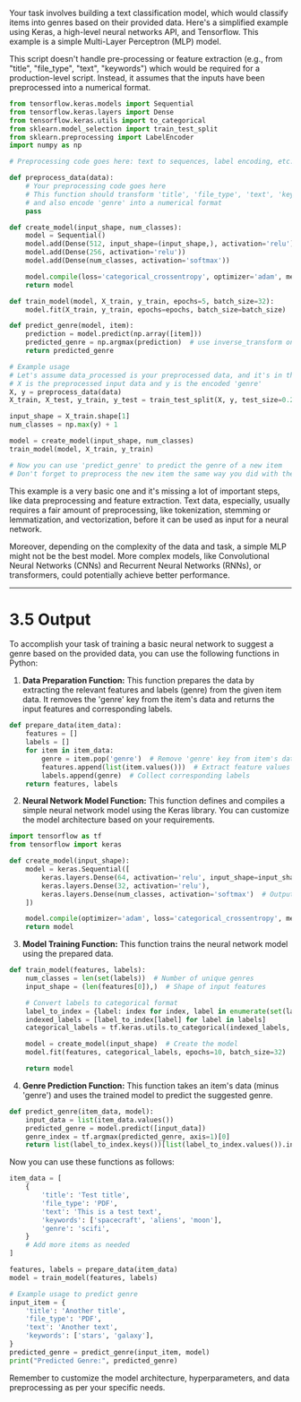 Your task involves building a text classification model, which would classify items into genres based on their provided data. Here's a simplified example using Keras, a high-level neural networks API, and Tensorflow. This example is a simple Multi-Layer Perceptron (MLP) model.

This script doesn't handle pre-processing or feature extraction (e.g., from "title", "file_type", "text", "keywords") which would be required for a production-level script. Instead, it assumes that the inputs have been preprocessed into a numerical format.

```python
from tensorflow.keras.models import Sequential
from tensorflow.keras.layers import Dense
from tensorflow.keras.utils import to_categorical
from sklearn.model_selection import train_test_split
from sklearn.preprocessing import LabelEncoder
import numpy as np

# Preprocessing code goes here: text to sequences, label encoding, etc.

def preprocess_data(data):
    # Your preprocessing code goes here
    # This function should transform 'title', 'file_type', 'text', 'keywords' into numerical vectors
    # and also encode 'genre' into a numerical format
    pass

def create_model(input_shape, num_classes):
    model = Sequential()
    model.add(Dense(512, input_shape=(input_shape,), activation='relu'))
    model.add(Dense(256, activation='relu'))
    model.add(Dense(num_classes, activation='softmax'))

    model.compile(loss='categorical_crossentropy', optimizer='adam', metrics=['accuracy'])
    return model

def train_model(model, X_train, y_train, epochs=5, batch_size=32):
    model.fit(X_train, y_train, epochs=epochs, batch_size=batch_size)

def predict_genre(model, item):
    prediction = model.predict(np.array([item]))
    predicted_genre = np.argmax(prediction)  # use inverse_transform on label encoder if you used it for 'genre'
    return predicted_genre

# Example usage
# Let's assume data_processed is your preprocessed data, and it's in the form (X, y)
# X is the preprocessed input data and y is the encoded 'genre'
X, y = preprocess_data(data)
X_train, X_test, y_train, y_test = train_test_split(X, y, test_size=0.2, random_state=42)

input_shape = X_train.shape[1]
num_classes = np.max(y) + 1

model = create_model(input_shape, num_classes)
train_model(model, X_train, y_train)

# Now you can use 'predict_genre' to predict the genre of a new item
# Don't forget to preprocess the new item the same way you did with the training data
```

This example is a very basic one and it's missing a lot of important steps, like data preprocessing and feature extraction. Text data, especially, usually requires a fair amount of preprocessing, like tokenization, stemming or lemmatization, and vectorization, before it can be used as input for a neural network.

Moreover, depending on the complexity of the data and task, a simple MLP might not be the best model. More complex models, like Convolutional Neural Networks (CNNs) and Recurrent Neural Networks (RNNs), or transformers, could potentially achieve better performance.

---

# 3.5 Output

To accomplish your task of training a basic neural network to suggest a genre based on the provided data, you can use the following functions in Python:

1. **Data Preparation Function:**
   This function prepares the data by extracting the relevant features and labels (genre) from the given item data. It removes the 'genre' key from the item's data and returns the input features and corresponding labels.

```python
def prepare_data(item_data):
    features = []
    labels = []
    for item in item_data:
        genre = item.pop('genre')  # Remove 'genre' key from item's data
        features.append(list(item.values()))  # Extract feature values
        labels.append(genre)  # Collect corresponding labels
    return features, labels
```

2. **Neural Network Model Function:**
   This function defines and compiles a simple neural network model using the Keras library. You can customize the model architecture based on your requirements.

```python
import tensorflow as tf
from tensorflow import keras

def create_model(input_shape):
    model = keras.Sequential([
        keras.layers.Dense(64, activation='relu', input_shape=input_shape),
        keras.layers.Dense(32, activation='relu'),
        keras.layers.Dense(num_classes, activation='softmax')  # Output layer with softmax activation
    ])

    model.compile(optimizer='adam', loss='categorical_crossentropy', metrics=['accuracy'])
    return model
```

3. **Model Training Function:**
   This function trains the neural network model using the prepared data.

```python
def train_model(features, labels):
    num_classes = len(set(labels))  # Number of unique genres
    input_shape = (len(features[0]),)  # Shape of input features

    # Convert labels to categorical format
    label_to_index = {label: index for index, label in enumerate(set(labels))}
    indexed_labels = [label_to_index[label] for label in labels]
    categorical_labels = tf.keras.utils.to_categorical(indexed_labels, num_classes=num_classes)

    model = create_model(input_shape)  # Create the model
    model.fit(features, categorical_labels, epochs=10, batch_size=32)  # Train the model

    return model
```

4. **Genre Prediction Function:**
   This function takes an item's data (minus 'genre') and uses the trained model to predict the suggested genre.

```python
def predict_genre(item_data, model):
    input_data = list(item_data.values())
    predicted_genre = model.predict([input_data])
    genre_index = tf.argmax(predicted_genre, axis=1)[0]
    return list(label_to_index.keys())[list(label_to_index.values()).index(genre_index)]
```

Now you can use these functions as follows:

```python
item_data = [
    {
        'title': 'Test title',
        'file_type': 'PDF',
        'text': 'This is a test text',
        'keywords': ['spacecraft', 'aliens', 'moon'],
        'genre': 'scifi',
    }
    # Add more items as needed
]

features, labels = prepare_data(item_data)
model = train_model(features, labels)

# Example usage to predict genre
input_item = {
    'title': 'Another title',
    'file_type': 'PDF',
    'text': 'Another text',
    'keywords': ['stars', 'galaxy'],
}
predicted_genre = predict_genre(input_item, model)
print("Predicted Genre:", predicted_genre)
```

Remember to customize the model architecture, hyperparameters, and data preprocessing as per your specific needs.
